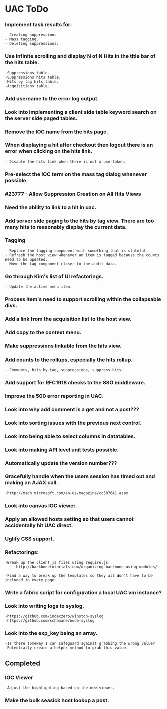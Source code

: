 UAC ToDo
========

### Implement task results for:
    - Creating suppressions
    - Mass tagging.
    - Deleting suppressions.

### Use infinite scrolling and display N of N Hits in the title bar of the hits table.
    -Suppressions table.
    -Suppressions hits table.
    -Hits by tag hits table.
    -Acquisitions table.

### Add username to the error log output.

### Look into implementing a client side table keyword search on the server side paged tables.

### Remove the IOC name from the hits page.

### When displaying a hit after checkout then logout there is an error when clicking on the hits link.
    - Disable the hits link when there is not a usertoken.

### Pre-select the IOC term on the mass tag dialog whenever possible.

### #23777 - Allow Suppression Creation on All Hits Views

### Need the ability to link to a hit in uac.

### Add server side paging to the hits by tag view.  There are too many hits to reasonably display the current data.

### Tagging
    - Replace the tagging component with something that is stateful.
    - Refresh the host view whenever an item is tagged because the counts need to be updated.
    - Move the tag component closer to the audit data.

### Go through Kim's list of UI refactorings.
    - Update the active menu item.

### Process item's need to support scrolling within the collapsable divs.

### Add a link from the acquisition list to the host view.

### Add copy to the context menu.

### Make suppressions linkable from the hits view.

### Add counts to the rollups, especially the hits rollup.
    - Comments, hits by tag, suppressions, suppress hits.

### Add support for RFC1918 checks to the SSO middleware.

### Improve the 500 error reporting in UAC.

### Look into why add comment is a get and not a post???

### Look into sorting issues with the previous next control.

### Look into being able to select columns in datatables.

### Look into making API level unit tests possible.

### Automatically update the version number???

### Gracefully handle when the users session has timed out and making an AJAX call.
    -http://msdn.microsoft.com/en-us/magazine/cc507641.aspx

### Look into canvas IOC viewer.

### Apply an allowed hosts setting so that users cannot accidentally hit UAC direct.

### Uglify CSS support.

### Refactorings:
    -Break up the client js files using require.js
        -http://backbonetutorials.com/organizing-backbone-using-modules/

    -Find a way to break up the templates so they all don't have to be included in every page.

### Write a fabric script for configuration a local UAC vm instance?

### Look into writing logs to syslog.
    -https://github.com/indexzero/winston-syslog
    -https://github.com/schamane/node-syslog

### Look into the exp_key being an array.
    -Is there someway I can safeguard against grabbing the wrong value?
    -Potentially create a helper method to grab this value.


Completed
---------

### IOC Viewer
    -Adjust the highlighting based on the new viewer.
### Make the bulk seasick host lookup a post.
